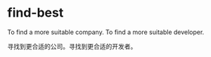 # find-best
To find a more suitable company.  To find a more suitable developer.

寻找到更合适的公司。寻找到更合适的开发者。
